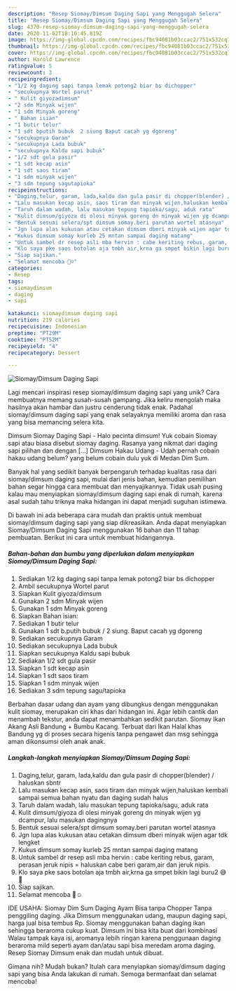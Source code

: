 ```yaml
---
description: "Resep Siomay/Dimsum Daging Sapi yang Menggugah Selera"
title: "Resep Siomay/Dimsum Daging Sapi yang Menggugah Selera"
slug: 4370-resep-siomay-dimsum-daging-sapi-yang-menggugah-selera
date: 2020-11-02T18:10:45.819Z
image: https://img-global.cpcdn.com/recipes/fbc94081b03ccac2/751x532cq70/siomaydimsum-daging-sapi-foto-resep-utama.jpg
thumbnail: https://img-global.cpcdn.com/recipes/fbc94081b03ccac2/751x532cq70/siomaydimsum-daging-sapi-foto-resep-utama.jpg
cover: https://img-global.cpcdn.com/recipes/fbc94081b03ccac2/751x532cq70/siomaydimsum-daging-sapi-foto-resep-utama.jpg
author: Harold Lawrence
ratingvalue: 5
reviewcount: 3
recipeingredient:
- "1/2 kg daging sapi tanpa lemak potong2 biar bs dichopper"
- "secukupnya Wortel parut"
- " Kulit giyozadimsum"
- "2 sdm Minyak wijen"
- "1 sdm Minyak goreng"
- " Bahan isian"
- "1 butir telur"
- "1 sdt bputih bubuk  2 siung Baput cacah yg dgoreng"
- "secukupnya Garam"
- "secukupnya Lada bubuk"
- "secukupnya Kaldu sapi bubuk"
- "1/2 sdt gula pasir"
- "1 sdt kecap asin"
- "1 sdt saos tiram"
- "1 sdm minyak wijen"
- "3 sdm tepung sagutapioka"
recipeinstructions:
- "Daging,telur, garam, lada,kaldu dan gula pasir di chopper(blender) / haluskan sbntr"
- "Lalu masukan kecap asin, saos tiram dan minyak wijen,haluskan kembali sampai semua bahan nyatu dan daging sudah halus"
- "Taruh dalam wadah, lalu masukan tepung tapioka/sagu, aduk rata"
- "Kulit dimsum/giyoza di olesi minyak goreng dn minyak wijen yg dcampur, lalu masukan dagingnya"
- "Bentuk sesuai selera/spt dimsum somay.beri parutan wortel atasnya"
- "Jgn lupa alas kukusan atau cetakan dimsum dberi minyak wijen agar tdk lengket"
- "Kukus dimsum somay kurleb 25 mntan sampai daging matang"
- "Untuk sambel dr resep asli mba hervin : cabe keriting rebus, garam, perasan jeruk nipis = haluskan cabe beri garam,air dan jeruk nipis."
- "Klo saya pke saos botolan aja tmbh air,krna ga smpet bikin lagi buru2 😅🙏"
- "Siap sajikan."
- "Selamat mencoba 🙏☺️"
categories:
- Resep
tags:
- siomaydimsum
- daging
- sapi

katakunci: siomaydimsum daging sapi 
nutrition: 219 calories
recipecuisine: Indonesian
preptime: "PT29M"
cooktime: "PT52M"
recipeyield: "4"
recipecategory: Dessert

---
```



![Siomay/Dimsum Daging Sapi](https://img-global.cpcdn.com/recipes/fbc94081b03ccac2/751x532cq70/siomaydimsum-daging-sapi-foto-resep-utama.jpg)

Lagi mencari inspirasi resep siomay/dimsum daging sapi yang unik? Cara membuatnya memang susah-susah gampang. Jika keliru mengolah maka hasilnya akan hambar dan justru cenderung tidak enak. Padahal siomay/dimsum daging sapi yang enak selayaknya memiliki aroma dan rasa yang bisa memancing selera kita.

Dimsum Siomay Daging Sapi - Halo pecinta dimsum! Yuk cobain Siomay sapi atau biasa disebut siomay daging. Rasanya yang nikmat dari daging sapi pilihan dan dengan […] Dimsum Hakau Udang - Udah pernah cobain hakau udang belum? yang belum cobain dulu yuk di Medan Dim Sum.

Banyak hal yang sedikit banyak berpengaruh terhadap kualitas rasa dari siomay/dimsum daging sapi, mulai dari jenis bahan, kemudian pemilihan bahan segar hingga cara membuat dan menyajikannya. Tidak usah pusing kalau mau menyiapkan siomay/dimsum daging sapi enak di rumah, karena asal sudah tahu triknya maka hidangan ini dapat menjadi suguhan istimewa.


Di bawah ini ada beberapa cara mudah dan praktis untuk membuat siomay/dimsum daging sapi yang siap dikreasikan. Anda dapat menyiapkan Siomay/Dimsum Daging Sapi menggunakan 16 bahan dan 11 tahap pembuatan. Berikut ini cara untuk membuat hidangannya.

<!--inarticleads1-->

##### Bahan-bahan dan bumbu yang diperlukan dalam menyiapkan Siomay/Dimsum Daging Sapi:

1. Sediakan 1/2 kg daging sapi tanpa lemak potong2 biar bs dichopper
1. Ambil secukupnya Wortel parut
1. Siapkan  Kulit giyoza/dimsum
1. Gunakan 2 sdm Minyak wijen
1. Gunakan 1 sdm Minyak goreng
1. Siapkan  Bahan isian:
1. Sediakan 1 butir telur
1. Gunakan 1 sdt b.putih bubuk / 2 siung. Baput cacah yg dgoreng
1. Sediakan secukupnya Garam
1. Sediakan secukupnya Lada bubuk
1. Siapkan secukupnya Kaldu sapi bubuk
1. Sediakan 1/2 sdt gula pasir
1. Siapkan 1 sdt kecap asin
1. Siapkan 1 sdt saos tiram
1. Siapkan 1 sdm minyak wijen
1. Sediakan 3 sdm tepung sagu/tapioka


Berbahan dasar udang dan ayam yang dibungkus dengan menggunakan kulit siomay, merupakan ciri khas dari hidangan ini. Agar lebih cantik dan menambah tekstur, anda dapat menambahkan sedikit parutan. Siomay Ikan Akang Asli Bandung + Bumbu Kacang. Terbuat dari Ikan Halal khas Bandung yg di proses secara higenis tanpa pengawet dan msg sehingga aman dikonsumsi oleh anak anak. 

<!--inarticleads2-->

##### Langkah-langkah menyiapkan Siomay/Dimsum Daging Sapi:

1. Daging,telur, garam, lada,kaldu dan gula pasir di chopper(blender) / haluskan sbntr
1. Lalu masukan kecap asin, saos tiram dan minyak wijen,haluskan kembali sampai semua bahan nyatu dan daging sudah halus
1. Taruh dalam wadah, lalu masukan tepung tapioka/sagu, aduk rata
1. Kulit dimsum/giyoza di olesi minyak goreng dn minyak wijen yg dcampur, lalu masukan dagingnya
1. Bentuk sesuai selera/spt dimsum somay.beri parutan wortel atasnya
1. Jgn lupa alas kukusan atau cetakan dimsum dberi minyak wijen agar tdk lengket
1. Kukus dimsum somay kurleb 25 mntan sampai daging matang
1. Untuk sambel dr resep asli mba hervin : cabe keriting rebus, garam, perasan jeruk nipis = haluskan cabe beri garam,air dan jeruk nipis.
1. Klo saya pke saos botolan aja tmbh air,krna ga smpet bikin lagi buru2 😅🙏
1. Siap sajikan.
1. Selamat mencoba 🙏☺️


IDE USAHA: Siomay Dim Sum Daging Ayam Bisa tanpa Chopper Tanpa penggiling daging. Jika Dimsum menggunakan udang, maupun daging sapi, harga jual bisa tembus Rp. Siomay menggunakan bahan daging ikan sehingga beraroma cukup kuat. Dimsum ini bisa kita buat dari kombinasi Walau tampak kaya isi, aromanya lebih ringan karena penggunaan daging beraroma mild seperti ayam dan/atau sapi bisa meredam aroma daging. Resep Siomay Dimsum enak dan mudah untuk dibuat. 

Gimana nih? Mudah bukan? Itulah cara menyiapkan siomay/dimsum daging sapi yang bisa Anda lakukan di rumah. Semoga bermanfaat dan selamat mencoba!
